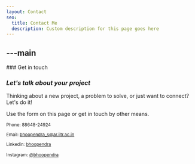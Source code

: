 ```yaml
---
layout: Contact
seo:
  title: Contact Me
  description: Custom description for this page goes here
---
```




---main
---

<PageTitle>
  ### Get in touch

  ### _Let's talk about your project_
</PageTitle>

Thinking about a new project, a problem to solve, or just want to connect? Let's do it!

Use the form on this page or get in touch by other means.

<Sep size="12" />

<small>
  <Icon src="/icons/call.svg" className="inline mr-2 align-middle fill-current text-omega-500" /> Phone: 88648-24924

  <Icon src="/icons/mail.svg" className="mr-2 inline align-middle fill-current text-omega-500" /> Email: bhoopendra_s@ar.iitr.ac.in

  <Icon src="/icons/logo-linkedin.svg" className="mr-2 inline align-middle fill-current text-omega-500" /> Linkedin: [bhoopendra](https://www.linkedin.com/in/bhoopendra-singh-84a409214/)

  <Icon src="/icons/logo-twitter.svg" className="mr-2 inline align-middle fill-current text-omega-500" /> Instagram: [@bhoopendra](https://www.instagram.com/bhoopendra2512/)
</small>